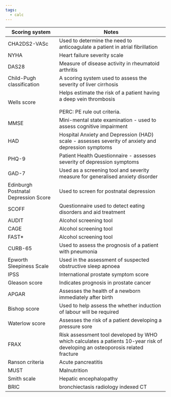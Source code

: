 ```yaml
---
tags:
  - calc
---
```


| Scoring system                       | Notes                                                                                                                         |
| ------------------------------------ | ----------------------------------------------------------------------------------------------------------------------------- |
| CHA2DS2-VASc                         | Used to determine the need to anticoagulate a patient in atrial fibrillation                                                  |
| NYHA                                 | Heart failure severity scale                                                                                                  |
| DAS28                                | Measure of disease activity in rheumatoid arthritis                                                                           |
| Child-Pugh classification            | A scoring system used to assess the severity of liver cirrhosis                                                               |
| Wells score                          | Helps estimate the risk of a patient having a deep vein thrombosis<br><br>PERC: PE rule out criteria.                         |
| MMSE                                 | Mini-mental state examination - used to assess cognitive impairment                                                           |
| HAD                                  | Hospital Anxiety and Depression (HAD) scale - assesses severity of anxiety and depression symptoms                            |
| PHQ-9                                | Patient Health Questionnaire - assesses severity of depression symptoms                                                       |
| GAD-7                                | Used as a screening tool and severity measure for generalised anxiety disorder                                                |
| Edinburgh Postnatal Depression Score | Used to screen for postnatal depression                                                                                       |
| SCOFF                                | Questionnaire used to detect eating disorders and aid treatment                                                               |
| AUDIT                                | Alcohol screening tool                                                                                                        |
| CAGE                                 | Alcohol screening tool                                                                                                        |
| FAST*                                | Alcohol screening tool                                                                                                        |
| CURB-65                              | Used to assess the prognosis of a patient with pneumonia                                                                      |
| Epworth Sleepiness Scale             | Used in the assessment of suspected obstructive sleep apnoea                                                                  |
| IPSS                                 | International prostate symptom score                                                                                          |
| Gleason score                        | Indicates prognosis in prostate cancer                                                                                        |
| APGAR                                | Assesses the health of a newborn immediately after birth                                                                      |
| Bishop score                         | Used to help assess the whether induction of labour will be required                                                          |
| Waterlow score                       | Assesses the risk of a patient developing a pressure sore                                                                     |
| FRAX                                 | Risk assessment tool developed by WHO which calculates a patients 10-year risk of developing an osteoporosis related fracture |
| Ranson criteria                      | Acute pancreatitis                                                                                                            |
| MUST                                 | Malnutrition                                                                                                                  |
| Smith scale                          | Hepatic encephalopathy                                                                                                        |
| BRIC                                 | bronchiectasis radiology indexed CT                                                                                           |